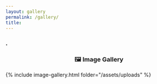 ```yaml
---
layout: gallery
permalink: /gallery/
title:
---
```

### .

### <center> <span class="icon_color"> 🖼️ </span> Image Gallery </center>

{% include image-gallery.html folder="/assets/uploads" %}